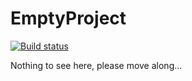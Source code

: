 # EmptyProject
[![Build status](https://ci.appveyor.com/api/projects/status/icasfpunjwi9qkon?svg=true)](https://ci.appveyor.com/project/Stephanvs/emptyproject-6yy1n)


Nothing to see here, please move along...
